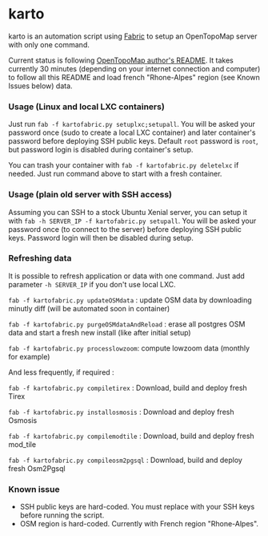 karto
===========
karto is an automation script using [Fabric](http://www.fabfile.org/) to setup an OpenTopoMap server with only one command.

Current status is following [OpenTopoMap author's README](https://github.com/der-stefan/OpenTopoMap/blob/master/mapnik/HOWTO_Ubuntu_16.04). It takes currently 30 minutes (depending on your internet connection and computer) to follow all this README and load french "Rhone-Alpes" region (see Known Issues below) data.

### Usage (Linux and local LXC containers)

Just run `fab -f kartofabric.py setuplxc;setupall`. You will be asked your password once (sudo to create a local LXC container) and later container's password before deploying SSH public keys. Default `root` password is `root`, but password login is disabled during container's setup.

You can trash your container with `fab -f kartofabric.py deletelxc` if needed. Just run command above to start with a fresh container.

### Usage (plain old server with SSH access)

Assuming you can SSH to a stock Ubuntu Xenial server, you can setup it with `fab -h SERVER_IP -f kartofabric.py setupall`. You will be asked your password once (to connect to the server) before deploying SSH public keys. Password login will then be disabled during setup.

### Refreshing data

It is possible to refresh application or data with one command. Just add parameter `-h SERVER_IP` if you don't use local LXC.

`fab -f kartofabric.py updateOSMdata` : update OSM data by downloading minutly diff (will be automated soon in container)

`fab -f kartofabric.py purgeOSMdataAndReload` : erase all postgres OSM data and start a fresh new install (like after initial setup)

`fab -f kartofabric.py processlowzoom`: compute lowzoom data (monthly for example)

And less frequently, if required :

`fab -f kartofabric.py compiletirex` : Download, build and deploy fresh Tirex

`fab -f kartofabric.py installosmosis` : Download and deploy fresh Osmosis

`fab -f kartofabric.py compilemodtile` : Download, build and deploy fresh mod_tile

`fab -f kartofabric.py compileosm2pgsql` : Download, build and deploy fresh Osm2Pgsql




### Known issue

- SSH public keys are hard-coded. You must replace with your SSH keys before running the script.
- OSM region is hard-coded. Currently with French region "Rhone-Alpes".
